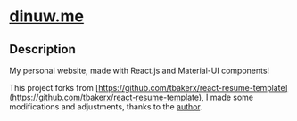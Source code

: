 # [dinuw.me](https://dinuw.me/)  

## Description
My personal website, made with React.js and Material-UI components! 

This project forks from [https://github.com/tbakerx/react-resume-template](https://github.com/tbakerx/react-resume-template), I made some modifications and adjustments, thanks to the [author](https://github.com/tbakerx).

